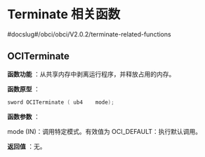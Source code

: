 # Terminate 相关函数

#docslug#/obci/obci/V2.0.2/terminate-related-functions

## OCITerminate

**函数功能** ：从共享内存中剥离运行程序，并释放占用的内存。

**函数原型** ：

```C++
sword OCITerminate ( ub4    mode);
```

**函数参数** ：

mode (IN)：调用特定模式。有效值为 OCI_DEFAULT：执行默认调用。

**返回值** ：无。
